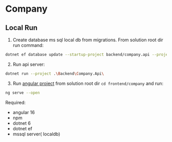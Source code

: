 # Company

## Local Run

1. Create database ms sql local db from migrations. From solution root dir run command: 
```bash
dotnet ef database update --startup-project backend/company.api --project backend/company.data
```
2. Run api server:
```bash
dotnet run --project .\Backend\Company.Api\
```

3. Run [angular project](/fronend/company/README.md) from solution root dir `cd frontend/company` and run: 
```bash
ng serve --open
```

Required:
- angular 16
- npm
- dotnet 6
- dotnet ef
- mssql server( localdb)
